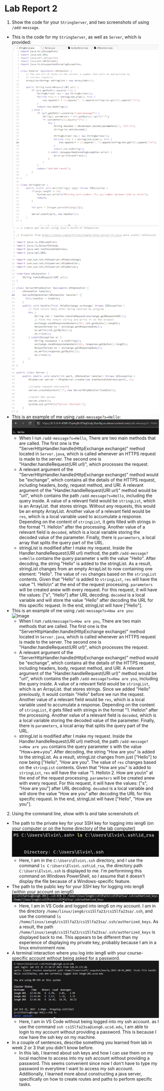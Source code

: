 # Lab Report 2

1. Show the code for your `StringServer`, and two screenshots of using `/add-message`.
- This is the code for my `StringServer`, as well as `Server`, which is provided:  
![Image](lab2_stringserver.png)
![Image](lab2_server.png)
- This is an example of me using `/add-message?s=Hello`:  
![Image](lab2_addhello.png)
  - When I run `/add-message?s=Hello`, There are two main methods that are called. The first one is the "ServerHttpHandler.handle(HttpExchange exchange)" method located in `Server.java`, which is called whenever an HTTPS request is made to the server. The second one is "Handler.handleRequest(URI url)", which processes the request.
  - A relevant argument of the "ServerHttpHandler.handle(HttpExchange exchange)" method would be "exchange", which contains all the details of the HTTPS request, including headers, body, request method, and URI. A relevant argument of the "Handler.handleRequest(URI url)" method would be "url", which contains the path `/add-message?s=Hello`, including the query inside. A value of a relevant field would be `stringList`, which is an ArrayList. that stores strings. Without any requests, this would be an empty ArrayList. Another value of a relevant field would be `res`, which is a local variable used to accumulate a response. Depending on the content of `stringList`, it gets filled with strings in the format "1. Hello\n" after the processing. Another value of a relevant field is `decoded`, which is a local variable storing the decoded value of the parameter. Finally, there is `parameters`, a local array that splits the query part of the URL. 
  - stringList is modified after I make my request. Inside the Handler.handleRequest(URI url) method, the path `/add-message?s=Hello` contains the query parameter s with the value "Hello". After decoding, the string "Hello" is added to the stringList. As a result, stringList changes from an empty ArrayList to now containing one element: "Hello". The value of `res` changes based on the `stringList` contents. Given that "Hello" is added to `stringList`, `res` will have the value "1. Hello\n" at the end of the request processing. `parameters` will be created anew with every request. For this request, it will have the values: ["s", "Hello"] after URL decoding. `decoded` is a local variable and will store the value "Hello" after decoding the URL for this specific request. In the end, stringList will have ["Hello"].
- This is an example of me using `/add-message?s=How are you`:  
![Image](lab2_addhowareyou.ong)
  - When I run `/add/message?s=How are you`, There are two main methods that are called. The first one is the "ServerHttpHandler.handle(HttpExchange exchange)" method located in `Server.java`, which is called whenever an HTTPS request is made to the server. The second one is "Handler.handleRequest(URI url)", which processes the request.
  - A relevant argument of the "ServerHttpHandler.handle(HttpExchange exchange)" method would be "exchange", which contains all the details of the HTTPS request, including headers, body, request method, and URI. A relevant argument of the "Handler.handleRequest(URI url)" method would be "url", which contains the path `/add-message?s=How are you`, including the query inside. A value of a relevant field would be `stringList`, which is an ArrayList. that stores strings. Since we added "Hello" previously, it would contain "Hello" before we run the request. Another value of a relevant field would be `res`, which is a local variable used to accumulate a response. Depending on the content of `stringList`, it gets filled with strings in the format "1. Hello\n" after the processing. Another value of a relevant field is `decoded`, which is a local variable storing the decoded value of the parameter. Finally, there is `parameters`, a local array that splits the query part of the URL.
  - stringList is modified after I make my request. Inside the Handler.handleRequest(URI url) method, the path `/add-message?s=How are you` contains the query parameter s with the value "How+are+you". After decoding, the string "How are you" is added to the stringList. As a result, stringList changes from just ["Hello"] to now being ["Hello", "How are you". The value of `res` changes based on the `stringList` contents. Given that "How are you" is added to `stringList`, `res` will have the value "1. Hello\n 2. How are you\n" at the end of the request processing. `parameters` will be created anew with every request. For this request, it will have the values: ["s", "How are you"] after URL decoding. `decoded` is a local variable and will store the value "How are you" after decoding the URL for this specific request. In the end, stringList will have ["Hello", "How are you"].
2. Using the command line, show with ls and take screenshots of:
- The path to the private key for your SSH key for logging into ieng6 (on your computer or on the home directory of the lab computer)  
![Image](lab2_lsprivkey.png)
  - Here, I am in the `C:\Users\Elvin\.ssh` directory, and I use the command `ls C:\Users\Elvin\.ssh\id_rsa`, the directory path `C:\Users\Elvin\.ssh` is displayed to me. I'm performinng this command on Windows PowerShell, so I assume that it doesn't display the file because of a Windows-specific feature. 
- The path to the public key for your SSH key for logging into ieng6 (within your account on ieng6)  
![Image](lab2_lspubkey.png)
  - Here, I am in VS Code and logged into ieng6 on my account. I am in the directory `/home/linux/ieng6/cs15lfa23/cs15lfa23sa/.ssh`, and use the command `ls /home/linux/ieng6/cs15lfa23/cs15lfa23sa/.ssh/authorized_keys`. As a result, the path `/home/linux/ieng6/cs15lfa23/cs15lfa23sa/.ssh/authorized_keys` is displayed back to me. This appears to be different than my experience of displaying my private key, probably because I am in a linux environment now. 
- A terminal interaction where you log into ieng6 with your course-specific account without being asked for a password.  
![Image](lab2_login.png)
  - Here, I am in VS Code without being logged into my ssh account. as I use the command `ssh cs15lfa23sa@ieng6.ucsd.edu`, I am able to login to my account without providing a password. This is because I now have the ssh key on my machine.
- In a couple of sentences, describe something you learned from lab in week 2 or 3 that you didn’t know before.
  - In this lab, I learned about ssh keys and how I can use them on my local machine to access into my ssh account without providing a password. This seems convenient since now I don't have to type my password in everytime I want to access my ssh account. Additionally, I learned more about constructing a java server, specifically on how to create routes and paths to perform specific tasks. 
